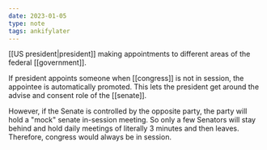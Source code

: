 ```yaml
---
date: 2023-01-05
type: note
tags: ankifylater
---
```


[[US president|president]] making appointments to different areas of the federal [[government]].

If president appoints someone when [[congress]] is not in session, the appointee is automatically promoted. This lets the president get around the advise and consent role of the [[senate]].

However, if the Senate is controlled by the opposite party, the party will hold a "mock" senate in-session meeting. So only a few Senators will stay behind and hold daily meetings of literally 3 minutes and then leaves. Therefore, congress would always be in session.
